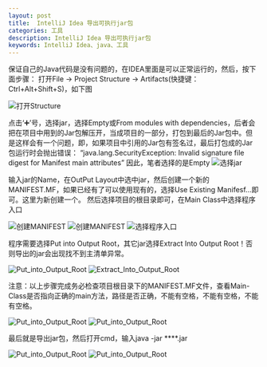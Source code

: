 ```yaml
---
layout: post
title:  IntelliJ Idea 导出可执行jar包
categories: 工具
description: IntelliJ Idea 导出可执行jar包
keywords: IntelliJ Idea、java、工具
---
```


保证自己的Java代码是没有问题的，在IDEA里面是可以正常运行的，然后，按下面步骤：
打开File -> Project Structure -> Artifacts(快捷键：Ctrl+Alt+Shift+S)，如下图

![打开Structure](/images/posts/JetBrains/Intellij-export-jar/1.png)

点击‘➕’号，选择jar，选择Empty或From modules with dependencies，后者会把在项目中用到的Jar包解压开，当成项目的一部分，打包到最后的Jar包中。但是这样会有一个问题，即，如果项目中引用的Jar包有签名过，最后打包成的Jar包运行时会抛出错误：
     “java.lang.SecurityException: Invalid signature file digest for Manifest main attributes”
     因此，笔者选择的是Empty
![选择jar](/images/posts/JetBrains/Intellij-export-jar/2.png)

输入jar的Name，在OutPut Layout中选中jar，然后创建一个新的MANIFEST.MF，如果已经有了可以使用现有的，选择Use Existing Manifesf...即可。这里为新创建一个。
然后选择项目的根目录即可，在Main Class中选择程序入口

![创建MANIFEST](/images/posts/JetBrains/Intellij-export-jar/3.png)
![创建MANIFEST](/images/posts/JetBrains/Intellij-export-jar/4.png)
![选择程序入口](/images/posts/JetBrains/Intellij-export-jar/5.png)

程序需要选择Put into Output Root，其它jar选择Extract Into Output Root！否则导出的jar会出现找不到主清单异常。

![Put_into_Output_Root](/images/posts/JetBrains/Intellij-export-jar/6.png)
![Extract_Into_Output_Root](/images/posts/JetBrains/Intellij-export-jar/7.png)

注意：以上步骤完成务必检查项目根目录下的MANIFEST.MF文件，查看Main-Class是否指向正确的main方法，路径是否正确，不能有空格，不能有空格，不能有空格。

![Put_into_Output_Root](/images/posts/JetBrains/Intellij-export-jar/8.png)
![Put_into_Output_Root](/images/posts/JetBrains/Intellij-export-jar/9.png)

最后就是导出jar包，然后打开cmd，输入java -jar ****.jar

![Put_into_Output_Root](/images/posts/JetBrains/Intellij-export-jar/10.png)
![Put_into_Output_Root](/images/posts/JetBrains/Intellij-export-jar/11.png)
